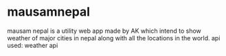 # mausamnepal
mausam nepal is a utility web app made by AK which intend to show weather of major cities in nepal along with all the locations in the world.
api used: weather api
